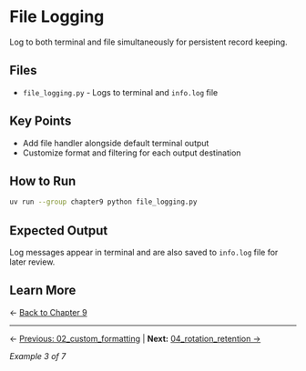 # File Logging

Log to both terminal and file simultaneously for persistent record keeping.

## Files

- `file_logging.py` - Logs to terminal and `info.log` file

## Key Points

- Add file handler alongside default terminal output
- Customize format and filtering for each output destination

## How to Run

```bash
uv run --group chapter9 python file_logging.py
```

## Expected Output

Log messages appear in terminal and are also saved to `info.log` file for later review.

## Learn More

← [Back to Chapter 9](../README.md)

---

← [Previous: 02_custom_formatting](../02_custom_formatting/README.md) | **Next:** [04_rotation_retention →](../04_rotation_retention/README.md)

*Example 3 of 7*